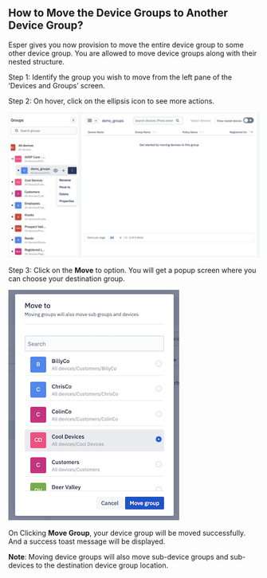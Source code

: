 ## How to Move the Device Groups to Another Device Group?

Esper gives you now provision to move the entire device group to some other device group. You are allowed to move device groups along with their nested structure.

  

Step 1: Identify the group you wish to move from the left pane of the ‘Devices and Groups’ screen.

  

Step 2: On hover, click on the ellipsis icon to see more actions.

  
  

![](./images/movedevice/23_Groups_devices_main_screen_move_group.png
)

  

Step 3: Click on the **Move** to option. You will get a popup screen where you can choose your destination group.

  

![](./images/movedevice/24_Groups_devices_main_screen_move_group_modal.png)

  
  

On Clicking **Move Group**, your device group will be moved successfully. And a success toast message will be displayed.

  
**Note**: Moving device groups will also move sub-device groups and sub-devices to the destination device group location.